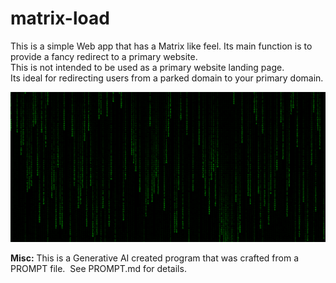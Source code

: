 # matrix-load

This is a simple Web app that has a Matrix like feel. Its main function is to provide a fancy redirect to a primary website.  
This is not intended to be used as a primary website landing page.  
Its ideal for redirecting users from a parked domain to your primary domain.

![Screen](/images/screen.png)

**Misc:** This is a Generative AI created program that was crafted from a PROMPT file.  See PROMPT.md for details.
